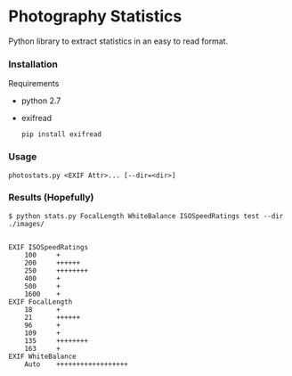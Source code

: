 # Photography Statistics

Python library to extract statistics in an easy to read format.

### Installation

Requirements

* python 2.7
* exifread

	```pip install exifread```


### Usage

```photostats.py <EXIF Attr>... [--dir=<dir>] ```

### Results (Hopefully)


```
$ python stats.py FocalLength WhiteBalance ISOSpeedRatings test --dir ./images/


EXIF ISOSpeedRatings
    100     +
    200     ++++++
    250     ++++++++
    400     +
    500     +
    1600    +
EXIF FocalLength
    18      +
    21      ++++++
    96      +
    109     +
    135     ++++++++
    163     +
EXIF WhiteBalance
    Auto    ++++++++++++++++++

```
